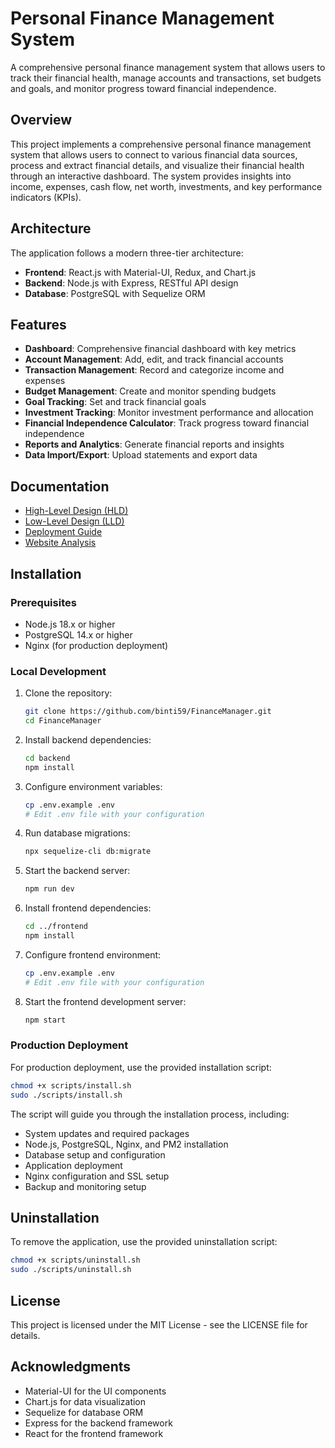 # Personal Finance Management System

A comprehensive personal finance management system that allows users to track their financial health, manage accounts and transactions, set budgets and goals, and monitor progress toward financial independence.

## Overview

This project implements a comprehensive personal finance management system that allows users to connect to various financial data sources, process and extract financial details, and visualize their financial health through an interactive dashboard. The system provides insights into income, expenses, cash flow, net worth, investments, and key performance indicators (KPIs).

## Architecture

The application follows a modern three-tier architecture:

- **Frontend**: React.js with Material-UI, Redux, and Chart.js
- **Backend**: Node.js with Express, RESTful API design
- **Database**: PostgreSQL with Sequelize ORM

## Features

- **Dashboard**: Comprehensive financial dashboard with key metrics
- **Account Management**: Add, edit, and track financial accounts
- **Transaction Management**: Record and categorize income and expenses
- **Budget Management**: Create and monitor spending budgets
- **Goal Tracking**: Set and track financial goals
- **Investment Tracking**: Monitor investment performance and allocation
- **Financial Independence Calculator**: Track progress toward financial independence
- **Reports and Analytics**: Generate financial reports and insights
- **Data Import/Export**: Upload statements and export data

## Documentation

- [High-Level Design (HLD)](./docs/high_level_design.md)
- [Low-Level Design (LLD)](./docs/low_level_design.md)
- [Deployment Guide](./docs/deployment_guide.md)
- [Website Analysis](./docs/website_analysis.md)

## Installation

### Prerequisites

- Node.js 18.x or higher
- PostgreSQL 14.x or higher
- Nginx (for production deployment)

### Local Development

1. Clone the repository:
   ```bash
   git clone https://github.com/binti59/FinanceManager.git
   cd FinanceManager
   ```

2. Install backend dependencies:
   ```bash
   cd backend
   npm install
   ```

3. Configure environment variables:
   ```bash
   cp .env.example .env
   # Edit .env file with your configuration
   ```

4. Run database migrations:
   ```bash
   npx sequelize-cli db:migrate
   ```

5. Start the backend server:
   ```bash
   npm run dev
   ```

6. Install frontend dependencies:
   ```bash
   cd ../frontend
   npm install
   ```

7. Configure frontend environment:
   ```bash
   cp .env.example .env
   # Edit .env file with your configuration
   ```

8. Start the frontend development server:
   ```bash
   npm start
   ```

### Production Deployment

For production deployment, use the provided installation script:

```bash
chmod +x scripts/install.sh
sudo ./scripts/install.sh
```

The script will guide you through the installation process, including:
- System updates and required packages
- Node.js, PostgreSQL, Nginx, and PM2 installation
- Database setup and configuration
- Application deployment
- Nginx configuration and SSL setup
- Backup and monitoring setup

## Uninstallation

To remove the application, use the provided uninstallation script:

```bash
chmod +x scripts/uninstall.sh
sudo ./scripts/uninstall.sh
```

## License

This project is licensed under the MIT License - see the LICENSE file for details.

## Acknowledgments

- Material-UI for the UI components
- Chart.js for data visualization
- Sequelize for database ORM
- Express for the backend framework
- React for the frontend framework
